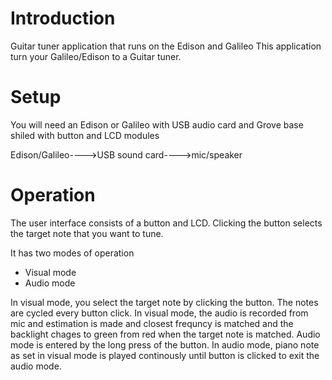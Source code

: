 # Introduction
Guitar tuner application that runs on the Edison and Galileo
This application turn your Galileo/Edison to a Guitar tuner.

# Setup
You will need an Edison or Galileo with USB audio card and
Grove base shiled with button and LCD modules
                                               
Edison/Galileo---->USB sound card---->mic/speaker
   

# Operation
The user interface consists of a button and LCD.
Clicking the button selects the target note that you want to
tune.

It has two modes of operation
* Visual mode
* Audio mode

In visual mode, you select the target note by clicking the button.
The notes are cycled every button click.
In visual mode, the audio is recorded from mic and estimation is made
and closest frequncy is matched and the backlight chages to green
from red when the target note is matched.
Audio mode is entered by the long press of the button.
In audio mode, piano note as set in visual mode is played continously
until button is clicked to exit the audio mode. 

